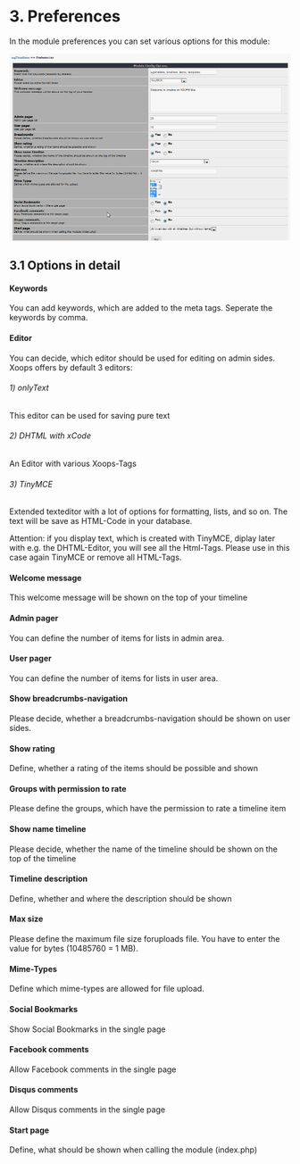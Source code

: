 # 3. Preferences

In the module preferences you can set various options for this module:<br/>

![](../assets/3preferences.png)

## 3.1 Options in detail
#### Keywords
You can add keywords, which are added to the meta tags. Seperate the keywords by comma.

#### Editor
You can decide, which editor should be used for editing on admin sides.
Xoops offers by default 3 editors:
###### 1) onlyText
This editor can be used for saving pure text
###### 2) DHTML with xCode
An Editor with various Xoops-Tags
###### 3) TinyMCE
Extended texteditor with a lot of options for formatting, lists, and so on.
The text will be save as HTML-Code in your database.

Attention: if you display text, which is created with TinyMCE, diplay later with e.g. the DHTML-Editor, you will see all the Html-Tags. Please use in this case again TinyMCE or remove all HTML-Tags.

#### Welcome message
This welcome message will be shown on the top of your timeline

#### Admin pager
You can define the number of items for lists in admin area.

#### User pager
You can define the number of items for lists in user area.

#### Show breadcrumbs-navigation
Please decide, whether a breadcrumbs-navigation should be shown on user sides.

#### Show rating
Define, whether a rating of the items should be possible and shown

#### Groups with permission to rate
Please define the groups, which have the permission to rate a timeline item

#### Show name timeline
Please decide, whether the name of the timeline should be shown on the top of the timeline

#### Timeline description
Define, whether and where the description should be shown

#### Max size
Please define the maximum file size foruploads file. You have to enter the value for bytes (10485760 = 1 MB).

#### Mime-Types
Define which mime-types are allowed for file upload.

#### Social Bookmarks
Show Social Bookmarks in the single page

#### Facebook comments
Allow Facebook comments in the single page

#### Disqus comments
Allow Disqus comments in the single page

#### Start page
Define, what should be shown when calling the module (index.php)